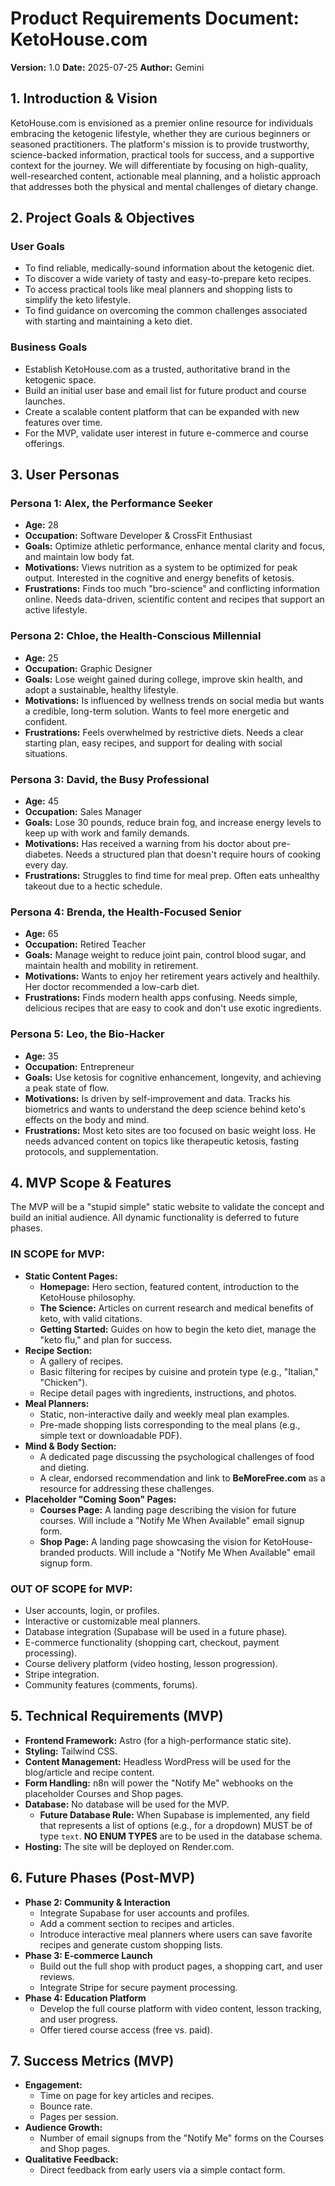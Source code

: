 # Product Requirements Document: KetoHouse.com

**Version:** 1.0
**Date:** 2025-07-25
**Author:** Gemini

## 1. Introduction & Vision

KetoHouse.com is envisioned as a premier online resource for individuals embracing the ketogenic lifestyle, whether they are curious beginners or seasoned practitioners. The platform's mission is to provide trustworthy, science-backed information, practical tools for success, and a supportive context for the journey. We will differentiate by focusing on high-quality, well-researched content, actionable meal planning, and a holistic approach that addresses both the physical and mental challenges of dietary change.

## 2. Project Goals & Objectives

### User Goals
- To find reliable, medically-sound information about the ketogenic diet.
- To discover a wide variety of tasty and easy-to-prepare keto recipes.
- To access practical tools like meal planners and shopping lists to simplify the keto lifestyle.
- To find guidance on overcoming the common challenges associated with starting and maintaining a keto diet.

### Business Goals
- Establish KetoHouse.com as a trusted, authoritative brand in the ketogenic space.
- Build an initial user base and email list for future product and course launches.
- Create a scalable content platform that can be expanded with new features over time.
- For the MVP, validate user interest in future e-commerce and course offerings.

## 3. User Personas

### Persona 1: Alex, the Performance Seeker
- **Age:** 28
- **Occupation:** Software Developer & CrossFit Enthusiast
- **Goals:** Optimize athletic performance, enhance mental clarity and focus, and maintain low body fat.
- **Motivations:** Views nutrition as a system to be optimized for peak output. Interested in the cognitive and energy benefits of ketosis.
- **Frustrations:** Finds too much "bro-science" and conflicting information online. Needs data-driven, scientific content and recipes that support an active lifestyle.

### Persona 2: Chloe, the Health-Conscious Millennial
- **Age:** 25
- **Occupation:** Graphic Designer
- **Goals:** Lose weight gained during college, improve skin health, and adopt a sustainable, healthy lifestyle.
- **Motivations:** Is influenced by wellness trends on social media but wants a credible, long-term solution. Wants to feel more energetic and confident.
- **Frustrations:** Feels overwhelmed by restrictive diets. Needs a clear starting plan, easy recipes, and support for dealing with social situations.

### Persona 3: David, the Busy Professional
- **Age:** 45
- **Occupation:** Sales Manager
- **Goals:** Lose 30 pounds, reduce brain fog, and increase energy levels to keep up with work and family demands.
- **Motivations:** Has received a warning from his doctor about pre-diabetes. Needs a structured plan that doesn't require hours of cooking every day.
- **Frustrations:** Struggles to find time for meal prep. Often eats unhealthy takeout due to a hectic schedule.

### Persona 4: Brenda, the Health-Focused Senior
- **Age:** 65
- **Occupation:** Retired Teacher
- **Goals:** Manage weight to reduce joint pain, control blood sugar, and maintain health and mobility in retirement.
- **Motivations:** Wants to enjoy her retirement years actively and healthily. Her doctor recommended a low-carb diet.
- **Frustrations:** Finds modern health apps confusing. Needs simple, delicious recipes that are easy to cook and don't use exotic ingredients.

### Persona 5: Leo, the Bio-Hacker
- **Age:** 35
- **Occupation:** Entrepreneur
- **Goals:** Use ketosis for cognitive enhancement, longevity, and achieving a peak state of flow.
- **Motivations:** Is driven by self-improvement and data. Tracks his biometrics and wants to understand the deep science behind keto's effects on the body and mind.
- **Frustrations:** Most keto sites are too focused on basic weight loss. He needs advanced content on topics like therapeutic ketosis, fasting protocols, and supplementation.

## 4. MVP Scope & Features

The MVP will be a "stupid simple" static website to validate the concept and build an initial audience. All dynamic functionality is deferred to future phases.

### IN SCOPE for MVP:
- **Static Content Pages:**
    - **Homepage:** Hero section, featured content, introduction to the KetoHouse philosophy.
    - **The Science:** Articles on current research and medical benefits of keto, with valid citations.
    - **Getting Started:** Guides on how to begin the keto diet, manage the "keto flu," and plan for success.
- **Recipe Section:**
    - A gallery of recipes.
    - Basic filtering for recipes by cuisine and protein type (e.g., "Italian," "Chicken").
    - Recipe detail pages with ingredients, instructions, and photos.
- **Meal Planners:**
    - Static, non-interactive daily and weekly meal plan examples.
    - Pre-made shopping lists corresponding to the meal plans (e.g., simple text or downloadable PDF).
- **Mind & Body Section:**
    - A dedicated page discussing the psychological challenges of food and dieting.
    - A clear, endorsed recommendation and link to **BeMoreFree.com** as a resource for addressing these challenges.
- **Placeholder "Coming Soon" Pages:**
    - **Courses Page:** A landing page describing the vision for future courses. Will include a "Notify Me When Available" email signup form.
    - **Shop Page:** A landing page showcasing the vision for KetoHouse-branded products. Will include a "Notify Me When Available" email signup form.

### OUT OF SCOPE for MVP:
- User accounts, login, or profiles.
- Interactive or customizable meal planners.
- Database integration (Supabase will be used in a future phase).
- E-commerce functionality (shopping cart, checkout, payment processing).
- Course delivery platform (video hosting, lesson progression).
- Stripe integration.
- Community features (comments, forums).

## 5. Technical Requirements (MVP)

- **Frontend Framework:** Astro (for a high-performance static site).
- **Styling:** Tailwind CSS.
- **Content Management:** Headless WordPress will be used for the blog/article and recipe content.
- **Form Handling:** n8n will power the "Notify Me" webhooks on the placeholder Courses and Shop pages.
- **Database:** No database will be used for the MVP.
    - **Future Database Rule:** When Supabase is implemented, any field that represents a list of options (e.g., for a dropdown) MUST be of type `text`. **NO ENUM TYPES** are to be used in the database schema.
- **Hosting:** The site will be deployed on Render.com.

## 6. Future Phases (Post-MVP)

- **Phase 2: Community & Interaction**
    - Integrate Supabase for user accounts and profiles.
    - Add a comment section to recipes and articles.
    - Introduce interactive meal planners where users can save favorite recipes and generate custom shopping lists.
- **Phase 3: E-commerce Launch**
    - Build out the full shop with product pages, a shopping cart, and user reviews.
    - Integrate Stripe for secure payment processing.
- **Phase 4: Education Platform**
    - Develop the full course platform with video content, lesson tracking, and user progress.
    - Offer tiered course access (free vs. paid).

## 7. Success Metrics (MVP)

- **Engagement:**
    - Time on page for key articles and recipes.
    - Bounce rate.
    - Pages per session.
- **Audience Growth:**
    - Number of email signups from the "Notify Me" forms on the Courses and Shop pages.
- **Qualitative Feedback:**
    - Direct feedback from early users via a simple contact form.
